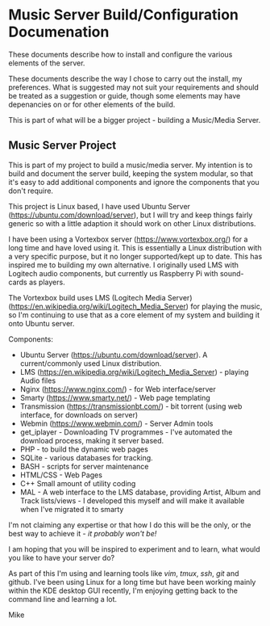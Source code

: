 # Music Server Build/Configuration Documenation 
These documents describe how to install and configure the various elements of the server.

These documents describe the way I chose to carry out the install, my preferences.  What is suggested may not suit your requirements and should be treated as a suggestion or guide, though some elements may have depenancies on or for other elements of the build.

This is part of what will be a bigger project - building a Music/Media Server.

## Music Server Project

This is part of my project to build a music/media server.  My intention is to build and document the server build, keeping the system modular, so that it's easy to add additional components and ignore the components that you don't require.

This project is Linux based, I have used Ubuntu Server (https://ubuntu.com/download/server), but I will try and keep things fairly generic so with a little adaption it should work on other Linux distributions.

I have been using a Vortexbox server (https://www.vortexbox.org/) for a long time and have loved using it.  This is essentially a Linux distribution with a very specific purpose, but it no longer supported/kept up to date. This has inspired me to building my own alternative.  I originally used LMS with Logitech audio components, but currently us Raspberry Pi with sound-cards as players.

The Vortexbox build uses LMS (Logitech Media Server) (https://en.wikipedia.org/wiki/Logitech_Media_Server) for playing the music, so I'm continuing to use that as a core element of my system and building it onto Ubuntu server.

Components:
- Ubuntu Server (https://ubuntu.com/download/server).  A current/commonly used Linux distribution.
- LMS (https://en.wikipedia.org/wiki/Logitech_Media_Server) - playing Audio files
- Nginx (https://www.nginx.com/) - for Web interface/server
- Smarty (https://www.smarty.net/) - Web page templating 
- Transmission (https://transmissionbt.com/) - bit torrent (using web interface, for downloads on server)
- Webmin (https://www.webmin.com/) - Server Admin tools
- get_iplayer - Downloading TV programmes - I've automated the download process, making it server based.
- PHP - to build the dynamic web pages
- SQLite - various databases for tracking.
- BASH - scripts for server maintenance
- HTML/CSS - Web Pages
- C++ Small amount of utility coding
- MAL - A web interface to the LMS database, providing Artist, Album and Track lists/views - I developed this myself and will make it available when I've migrated it to smarty 

I'm not claiming any expertise or that how I do this will be the only, or the best way to achieve it - *it probably won't be!*

I am hoping that you will be inspired to experiment and to learn, what would you like to have your server do?

As part of this I'm using and learning tools like *vim*, *tmux*, *ssh*, *git* and github.  I've been using Linux for a long time but have been working mainly within the KDE desktop GUI recently, I'm enjoying getting back to the command line and learning a lot.

Mike



